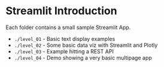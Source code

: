 # Streamlit Introduction

Each folder contains a small sample Streamlit App. 

- `./level_01` - Basic text display examples
- `./level_02` - Some basic data viz with Streamlit and Plotly
- `./level_03` - Example hitting a REST API
- `./level_04` - Demo showing a very basic multipage app